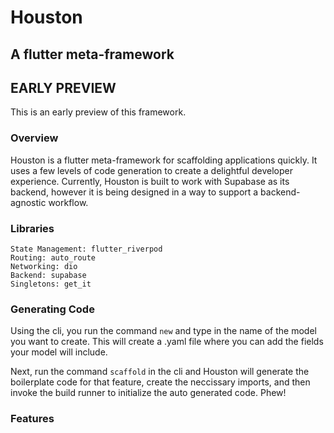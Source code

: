 # Houston
## A flutter meta-framework

## EARLY PREVIEW
This is an early preview of this framework.

### Overview

Houston is a flutter meta-framework for scaffolding applications quickly. It uses a few levels of code generation to create a delightful developer experience. Currently, Houston is built to work with Supabase as its backend, however it is being designed in a way to support a backend-agnostic workflow.

### Libraries
```
State Management: flutter_riverpod
Routing: auto_route
Networking: dio
Backend: supabase
Singletons: get_it
```

### Generating Code
Using the cli, you run the command `new` and type in the name of the model you want to create. This will create a .yaml file where you can add the fields your model will include.

Next, run the command `scaffold` in the cli and Houston will generate the boilerplate code for that feature, create the neccissary imports, and then invoke the build runner to initialize the auto generated code. Phew!

### Features


